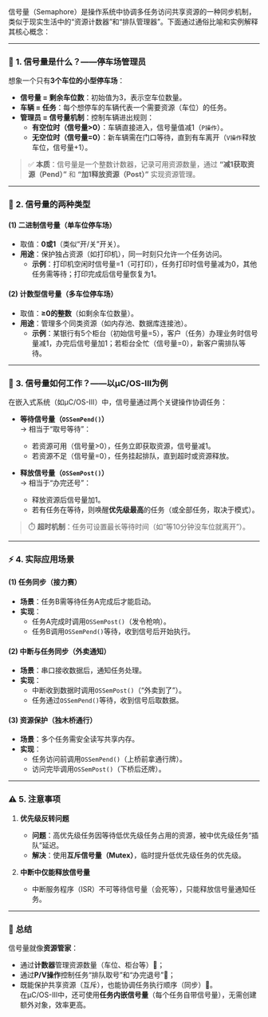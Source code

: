 信号量（Semaphore）是操作系统中协调多任务访问共享资源的一种同步机制，类似于现实生活中的“资源计数器”和“排队管理器”。下面通过通俗比喻和实例解释其核心概念：

---

### 🚦 **1. 信号量是什么？——停车场管理员**
想象一个只有**3个车位的小型停车场**：
- **信号量 = 剩余车位数**：初始值为3，表示空车位数量。
- **车辆 = 任务**：每个想停车的车辆代表一个需要资源（车位）的任务。
- **管理员 = 信号量机制**：控制车辆进出规则：
  - **有空位时（信号量>0）**：车辆直接进入，信号量值减1（`P操作`）。
  - **无空位时（信号量=0）**：新车辆需在门口等待，直到有车离开（`V操作`释放车位，信号量+1）。

> ✅ **本质**：信号量是一个整数计数器，记录可用资源数量，通过 **“减1获取资源（Pend）”** 和 **“加1释放资源（Post）”** 实现资源管理。

---

### 🔧 **2. 信号量的两种类型**
#### (1) **二进制信号量（单车位停车场）**
- 取值：**0或1**（类似“开/关”开关）。
- **用途**：保护独占资源（如打印机），同一时刻只允许一个任务访问。
  - **示例**：打印机空闲时信号量=1（可打印），任务打印时信号量减为0，其他任务需等待；打印完成后信号量恢复为1。

#### (2) **计数型信号量（多车位停车场）**
- 取值：**≥0的整数**（如剩余车位数量）。
- **用途**：管理多个同类资源（如内存池、数据库连接池）。
  - **示例**：某银行有5个柜台（初始信号量=5），客户（任务）办理业务时信号量减1，办完后信号量加1；若柜台全忙（信号量=0），新客户需排队等待。

---

### 🔄 **3. 信号量如何工作？——以μC/OS-III为例**
在嵌入式系统（如μC/OS-III）中，信号量通过两个关键操作协调任务：
- **等待信号量（`OSSemPend()`）**  
  → 相当于“取号等待”：  
  - 若资源可用（信号量>0），任务立即获取资源，信号量减1。
  - 若资源不足（信号量=0），任务挂起排队，直到超时或资源释放。

- **释放信号量（`OSSemPost()`）**  
  → 相当于“办完还号”：  
  - 释放资源后信号量加1。
  - 若有任务在等待，则唤醒**优先级最高**的任务（或全部任务，取决于模式）。

> ⏱️ **超时机制**：任务可设置最长等待时间（如“等10分钟没车位就离开”）。

---

### ⚡ **4. 实际应用场景**
#### (1) **任务同步（接力赛）**
- **场景**：任务B需等待任务A完成后才能启动。
- **实现**：  
  - 任务A完成时调用`OSSemPost()`（发令枪响）。
  - 任务B调用`OSSemPend()`等待，收到信号后开始执行。

#### (2) **中断与任务同步（外卖通知）**
- **场景**：串口接收数据后，通知任务处理。
- **实现**：  
  - 中断收到数据时调用`OSSemPost()`（“外卖到了”）。
  - 任务通过`OSSemPend()`等待，收到信号后取数据。

#### (3) **资源保护（独木桥通行）**
- **场景**：多个任务需安全读写共享内存。
- **实现**：  
  - 任务访问前调用`OSSemPend()`（上桥前拿通行牌）。
  - 访问完毕调用`OSSemPost()`（下桥后还牌）。

---

### ⚠️ **5. 注意事项**
1. **优先级反转问题**  
   - **问题**：高优先级任务因等待低优先级任务占用的资源，被中优先级任务“插队”延迟。
   - **解决**：使用**互斥信号量（Mutex）**，临时提升低优先级任务的优先级。

2. **中断中仅能释放信号量**  
   - 中断服务程序（ISR）不可等待信号量（会死等），只能释放信号量通知任务。

---

### 💎 **总结**
信号量就像**资源管家**：  
- 通过**计数器**管理资源数量（车位、柜台等）🚗；  
- 通过**P/V操作**控制任务“排队取号”和“办完退号”📝；  
- 既能保护共享资源（互斥），也能协调任务执行顺序（同步）🤝。  
在μC/OS-III中，还可使用**任务内嵌信号量**（每个任务自带信号量），无需创建额外对象，效率更高。